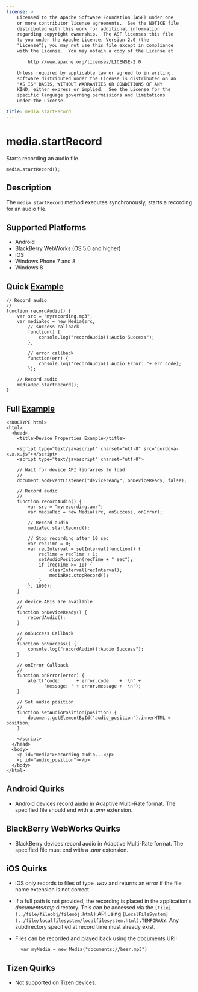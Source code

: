 ```yaml
---
license: >
    Licensed to the Apache Software Foundation (ASF) under one
    or more contributor license agreements.  See the NOTICE file
    distributed with this work for additional information
    regarding copyright ownership.  The ASF licenses this file
    to you under the Apache License, Version 2.0 (the
    "License"); you may not use this file except in compliance
    with the License.  You may obtain a copy of the License at

        http://www.apache.org/licenses/LICENSE-2.0

    Unless required by applicable law or agreed to in writing,
    software distributed under the License is distributed on an
    "AS IS" BASIS, WITHOUT WARRANTIES OR CONDITIONS OF ANY
    KIND, either express or implied.  See the License for the
    specific language governing permissions and limitations
    under the License.

title: media.startRecord
---
```


media.startRecord
=================

Starts recording an audio file.

    media.startRecord();

Description
-----------

The `media.startRecord` method executes synchronously, starts a
recording for an audio file.

Supported Platforms
-------------------

- Android
- BlackBerry WebWorks (OS 5.0 and higher)
- iOS
- Windows Phone 7 and 8
- Windows 8

Quick [Example](../storage/storage.opendatabase.html)
-------------

    // Record audio
    //
    function recordAudio() {
        var src = "myrecording.mp3";
        var mediaRec = new Media(src,
            // success callback
            function() {
                console.log("recordAudio():Audio Success");
            },

            // error callback
            function(err) {
                console.log("recordAudio():Audio Error: "+ err.code);
            });

        // Record audio
        mediaRec.startRecord();
    }

Full [Example](../storage/storage.opendatabase.html)
------------

    <!DOCTYPE html>
    <html>
      <head>
        <title>Device Properties Example</title>

        <script type="text/javascript" charset="utf-8" src="cordova-x.x.x.js"></script>
        <script type="text/javascript" charset="utf-8">

        // Wait for device API libraries to load
        //
        document.addEventListener("deviceready", onDeviceReady, false);

        // Record audio
        //
        function recordAudio() {
            var src = "myrecording.amr";
            var mediaRec = new Media(src, onSuccess, onError);

            // Record audio
            mediaRec.startRecord();

            // Stop recording after 10 sec
            var recTime = 0;
            var recInterval = setInterval(function() {
                recTime = recTime + 1;
                setAudioPosition(recTime + " sec");
                if (recTime >= 10) {
                    clearInterval(recInterval);
                    mediaRec.stopRecord();
                }
            }, 1000);
        }

        // device APIs are available
        //
        function onDeviceReady() {
            recordAudio();
        }

        // onSuccess Callback
        //
        function onSuccess() {
            console.log("recordAudio():Audio Success");
        }

        // onError Callback
        //
        function onError(error) {
            alert('code: '    + error.code    + '\n' +
                  'message: ' + error.message + '\n');
        }

        // Set audio position
        //
        function setAudioPosition(position) {
            document.getElementById('audio_position').innerHTML = position;
        }

        </script>
      </head>
      <body>
        <p id="media">Recording audio...</p>
        <p id="audio_position"></p>
      </body>
    </html>

Android Quirks
----------

- Android devices record audio in Adaptive Multi-Rate format. The specified file should end with a _.amr_ extension.

BlackBerry WebWorks Quirks
----------

- BlackBerry devices record audio in Adaptive Multi-Rate format. The specified file must end with a _.amr_ extension.

iOS Quirks
----------

- iOS only records to files of type _.wav_ and returns an error if the file name extension is not correct.
- If a full path is not provided, the recording is placed in the application's _documents/tmp_ directory. This can be accessed via the `[File](../file/fileobj/fileobj.html)` API using `[LocalFileSystem](../file/localfilesystem/localfilesystem.html).TEMPORARY`. Any subdirectory specified at record time must already exist.
- Files can be recorded and played back using the documents URI:

        var myMedia = new Media("documents://beer.mp3")

Tizen Quirks
----------

- Not supported on Tizen devices.
